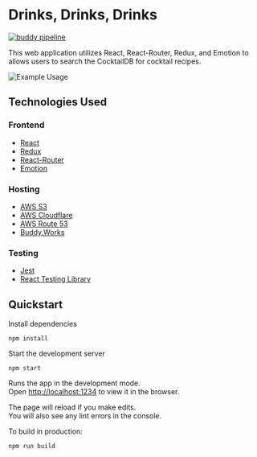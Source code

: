 # Drinks, Drinks, Drinks

[![buddy pipeline](https://app.buddy.works/michaeljroeslein/drinks-drinks-drinks/pipelines/pipeline/206084/badge.svg?token=7d73f9cc2943069fefebda36433fea85b22c5d84c43fe492687560a85105e7dd "buddy pipeline")](https://app.buddy.works/michaeljroeslein/drinks-drinks-drinks/pipelines/pipeline/206084)

This web application utilizes React, React-Router, Redux, and Emotion to allows users to search the CocktailDB for cocktail recipes.

![Example Usage](https://thumbs.gfycat.com/AnxiousGrouchyGermanpinscher-size_restricted.gif)

## Technologies Used

### Frontend

- [React](https://reactjs.org/)
- [Redux](https://redux.js.org/)
- [React-Router](https://reacttraining.com/react-router/)
- [Emotion](https://emotion.sh/docs/introduction)

### Hosting

- [AWS S3](https://aws.amazon.com/s3/)
- [AWS Cloudflare](https://aws.amazon.com/cloudfront/)
- [AWS Route 53](https://aws.amazon.com/route53/)
- [Buddy.Works](https://buddy.works/)

### Testing

- [Jest](https://jestjs.io/en/)
- [React Testing Library](https://github.com/testing-library/react-testing-library)

## Quickstart

Install dependencies

```
npm install
```

Start the development server

```
npm start
```

Runs the app in the development mode.<br>
Open [http://localhost:1234](http://localhost:1234) to view it in the browser.

The page will reload if you make edits.<br>
You will also see any lint errors in the console.

To build in production:

```
npm run build
```
